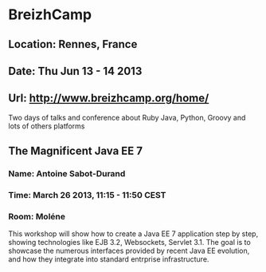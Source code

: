 # BreizhCamp
## Location: Rennes, France
## Date: Thu Jun 13 - 14 2013
## Url: <http://www.breizhcamp.org/home/>

Two days of talks and conference about Ruby Java, Python, Groovy and
lots of others platforms


## The Magnificent Java EE 7 
### Name: Antoine Sabot-Durand
### Time: March 26 2013, 11:15 - 11:50 CEST
### Room: Moléne

This workshop will show how to create a Java EE 7 application step by step,
showing technologies like EJB 3.2, Websockets, Servlet 3.1. The goal is to showcase
the numerous interfaces provided by recent Java EE evolution, and how they integrate into
standard entrprise infrastructure.
